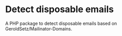 # Detect disposable emails
A PHP package to detect disposable emails based on GeroldSetz/Mailinator-Domains.

